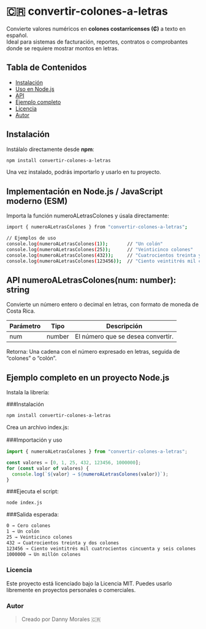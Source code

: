 # 🇨🇷 convertir-colones-a-letras

Convierte valores numéricos en **colones costarricenses (₡)** a texto en español.  
Ideal para sistemas de facturación, reportes, contratos o comprobantes donde se requiere mostrar montos en letras.

## Tabla de Contenidos

- [Instalación](#instalación)
- [Uso en Node.js](#implementación-en-nodejs--javascript-moderno-esm)
- [API](#api---convertircolonesaletrasnum-number-string)
- [Ejemplo completo](#ejemplo-completo-en-un-proyecto-nodejs)
- [Licencia](#licencia)
- [Autor](#autor)


##  Instalación

Instálalo directamente desde **npm**:

```bash
npm install convertir-colones-a-letras
```
Una vez instalado, podrás importarlo y usarlo en tu proyecto.

## Implementación en Node.js / JavaScript moderno (ESM)
Importa la función numeroALetrasColones y úsala directamente:

```bash
import { numeroALetrasColones } from "convertir-colones-a-letras";

// Ejemplos de uso
console.log(numeroALetrasColones(1));       // "Un colón"
console.log(numeroALetrasColones(25));      // "Veinticinco colones"
console.log(numeroALetrasColones(432));     // "Cuatrocientos treinta y dos colones"
console.log(numeroALetrasColones(123456));  // "Ciento veintitrés mil cuatrocientos cincuenta y seis colones"
```

## API numeroALetrasColones(num: number): string
Convierte un número entero o decimal en letras, con formato de moneda de Costa Rica.

|Parámetro |Tipo |Descripción|
| ------------ | ------------ | ------------ |
| num  |  number   | El número que se desea convertir.   |
Retorna: Una cadena con el número expresado en letras, seguida de “colones” o “colón”.


## Ejemplo completo en un proyecto Node.js
Instala la librería:

###Instalación
```bash
npm install convertir-colones-a-letras
```
Crea un archivo index.js:

###Importación y uso　
```javascript
import { numeroALetrasColones } from "convertir-colones-a-letras";

const valores = [0, 1, 25, 432, 123456, 1000000];
for (const valor of valores) {
  console.log(`${valor} → ${numeroALetrasColones(valor)}`);
}
```
###Ejecuta el script:


```bash
node index.js
```

###Salida esperada:
```bash
0 → Cero colones
1 → Un colón
25 → Veinticinco colones
432 → Cuatrocientos treinta y dos colones
123456 → Ciento veintitrés mil cuatrocientos cincuenta y seis colones
1000000 → Un millón colones
```
### Licencia
Este proyecto está licenciado bajo la Licencia MIT. Puedes usarlo libremente en proyectos personales o comerciales.

### Autor
> Creado por Danny Morales 🇨🇷
